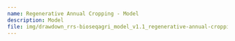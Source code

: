 ```yaml
---
name: Regenerative Annual Cropping - Model
description: Model
file: img/drawdown_rrs-bioseqagri_model_v1.1_regenerative-annual-cropping_mar-2020.xlsm
---
```

